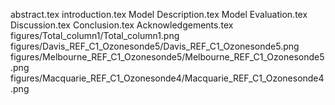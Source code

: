 abstract.tex
introduction.tex
Model Description.tex
Model Evaluation.tex
Discussion.tex
Conclusion.tex
Acknowledgements.tex
figures/Total_column1/Total_column1.png
figures/Davis_REF_C1_Ozonesonde5/Davis_REF_C1_Ozonesonde5.png
figures/Melbourne_REF_C1_Ozonesonde5/Melbourne_REF_C1_Ozonesonde5.png
figures/Macquarie_REF_C1_Ozonesonde4/Macquarie_REF_C1_Ozonesonde4.png

